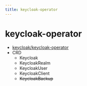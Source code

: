 ```yaml
---
title: keycloak-operator
---
```


# keycloak-operator

- [keycloak/keycloak-operator](https://github.com/keycloak/keycloak-operator)
- CRD
  - Keycloak
  - KeycloakRealm
  - KeycloakUser
  - KeycloakClient
  - ~~KeycloakBackup~~
